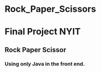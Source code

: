 # Rock_Paper_Scissors

# Final Project NYIT 

## Rock Paper Scissor 

### Using only Java in the front end. 

